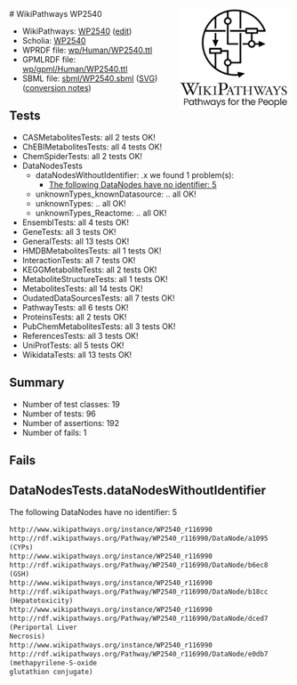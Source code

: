 <img style="float: right; width: 200px" src="../logo.png" />
# WikiPathways WP2540

* WikiPathways: [WP2540](https://new.wikipathways.org/instance/WP2540) ([edit](https://identifiers.org/wikipathways:WP2540))
* Scholia: [WP2540](https://scholia.toolforge.org/wikipathways/WP2540)
* WPRDF file: [wp/Human/WP2540.ttl](../wp/Human/WP2540.ttl)
* GPMLRDF file: [wp/gpml/Human/WP2540.ttl](../wp/gpml/Human/WP2540.ttl)
* SBML file: [sbml/WP2540.sbml](../sbml/WP2540.sbml) ([SVG](../sbml/WP2540.svg)) ([conversion notes](../sbml/WP2540.txt))

## Tests
* CASMetabolitesTests: all 2 tests OK!
* ChEBIMetabolitesTests: all 4 tests OK!
* ChemSpiderTests: all 2 tests OK!
* DataNodesTests
    * dataNodesWithoutIdentifier: .x we found 1 problem(s):
        * [The following DataNodes have no identifier: 5](#d2d32fa4)
    * unknownTypes_knownDatasource: .. all OK!
    * unknownTypes: .. all OK!
    * unknownTypes_Reactome: .. all OK!
* EnsemblTests: all 4 tests OK!
* GeneTests: all 3 tests OK!
* GeneralTests: all 13 tests OK!
* HMDBMetabolitesTests: all 1 tests OK!
* InteractionTests: all 7 tests OK!
* KEGGMetaboliteTests: all 2 tests OK!
* MetaboliteStructureTests: all 1 tests OK!
* MetabolitesTests: all 14 tests OK!
* OudatedDataSourcesTests: all 7 tests OK!
* PathwayTests: all 6 tests OK!
* ProteinsTests: all 2 tests OK!
* PubChemMetabolitesTests: all 3 tests OK!
* ReferencesTests: all 3 tests OK!
* UniProtTests: all 5 tests OK!
* WikidataTests: all 13 tests OK!


## Summary

* Number of test classes: 19
* Number of tests: 96
* Number of assertions: 192
* Number of fails: 1

## Fails

<a name="d2d32fa4" />

## DataNodesTests.dataNodesWithoutIdentifier

The following DataNodes have no identifier: 5
```
http://www.wikipathways.org/instance/WP2540_r116990 http://rdf.wikipathways.org/Pathway/WP2540_r116990/DataNode/a1095 (CYPs)
http://www.wikipathways.org/instance/WP2540_r116990 http://rdf.wikipathways.org/Pathway/WP2540_r116990/DataNode/b6ec8 (GSH)
http://www.wikipathways.org/instance/WP2540_r116990 http://rdf.wikipathways.org/Pathway/WP2540_r116990/DataNode/b18cc (Hepatotoxicity)
http://www.wikipathways.org/instance/WP2540_r116990 http://rdf.wikipathways.org/Pathway/WP2540_r116990/DataNode/dced7 (Periportal Liver
Necrosis)
http://www.wikipathways.org/instance/WP2540_r116990 http://rdf.wikipathways.org/Pathway/WP2540_r116990/DataNode/e0db7 (methapyrilene-S-oxide
glutathion conjugate)
```

